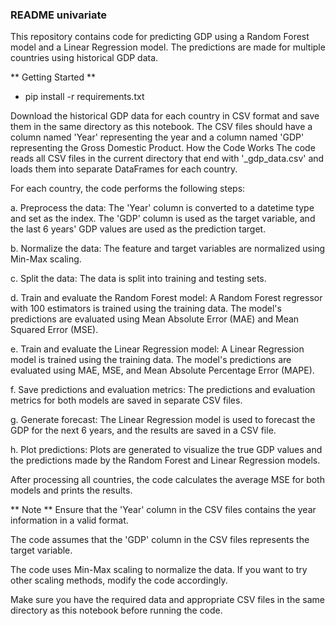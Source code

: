 ### README univariate
This repository contains code for predicting GDP using a Random Forest model and a Linear Regression model. The predictions are made for multiple countries using historical GDP data.

** Getting Started **
- pip install -r requirements.txt

Download the historical GDP data for each country in CSV format and save them in the same directory as this notebook. The CSV files should have a column named 'Year' representing the year and a column named 'GDP' representing the Gross Domestic Product.
How the Code Works
The code reads all CSV files in the current directory that end with '_gdp_data.csv' and loads them into separate DataFrames for each country.

For each country, the code performs the following steps:

a. Preprocess the data: The 'Year' column is converted to a datetime type and set as the index. The 'GDP' column is used as the target variable, and the last 6 years' GDP values are used as the prediction target.

b. Normalize the data: The feature and target variables are normalized using Min-Max scaling.

c. Split the data: The data is split into training and testing sets.

d. Train and evaluate the Random Forest model: A Random Forest regressor with 100 estimators is trained using the training data. The model's predictions are evaluated using Mean Absolute Error (MAE) and Mean Squared Error (MSE).

e. Train and evaluate the Linear Regression model: A Linear Regression model is trained using the training data. The model's predictions are evaluated using MAE, MSE, and Mean Absolute Percentage Error (MAPE).

f. Save predictions and evaluation metrics: The predictions and evaluation metrics for both models are saved in separate CSV files.

g. Generate forecast: The Linear Regression model is used to forecast the GDP for the next 6 years, and the results are saved in a CSV file.

h. Plot predictions: Plots are generated to visualize the true GDP values and the predictions made by the Random Forest and Linear Regression models.

After processing all countries, the code calculates the average MSE for both models and prints the results.

** Note **
Ensure that the 'Year' column in the CSV files contains the year information in a valid format.

The code assumes that the 'GDP' column in the CSV files represents the target variable.

The code uses Min-Max scaling to normalize the data. If you want to try other scaling methods, modify the code accordingly.

Make sure you have the required data and appropriate CSV files in the same directory as this notebook before running the code.